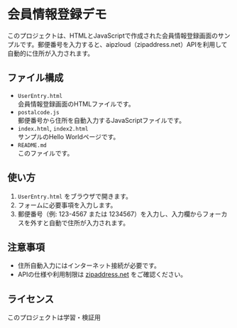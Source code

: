 # 会員情報登録デモ

このプロジェクトは、HTMLとJavaScriptで作成された会員情報登録画面のサンプルです。郵便番号を入力すると、aipzloud（zipaddress.net）APIを利用して自動的に住所が入力されます。

## ファイル構成

- `UserEntry.html`  
  会員情報登録画面のHTMLファイルです。  
- `postalcode.js`  
  郵便番号から住所を自動入力するJavaScriptファイルです。  
- `index.html`, `index2.html`  
  サンプルのHello Worldページです。  
- `README.md`  
  このファイルです。

## 使い方

1. `UserEntry.html` をブラウザで開きます。
2. フォームに必要事項を入力します。
3. 郵便番号（例: 123-4567 または 1234567）を入力し、入力欄からフォーカスを外すと自動で住所が入力されます。

## 注意事項

- 住所自動入力にはインターネット接続が必要です。
- APIの仕様や利用制限は [zipaddress.net](https://zipaddress.net/) をご確認ください。

## ライセンス

このプロジェクトは学習・検証用